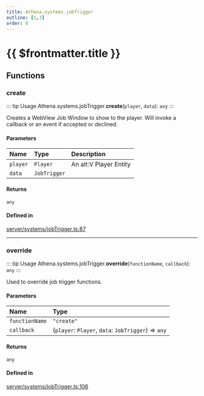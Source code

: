 ```yaml
---
title: Athena.systems.jobTrigger
outline: [1,3]
order: 0
---
```


# {{ $frontmatter.title }}


## Functions

### create

::: tip Usage
Athena.systems.jobTrigger.**create**(`player`, `data`): `any`
:::

Creates a WebView Job Window to show to the player.
Will invoke a callback or an event if accepted or declined.

#### Parameters

| Name | Type | Description |
| :------ | :------ | :------ |
| `player` | `Player` | An alt:V Player Entity |
| `data` | `JobTrigger` |  |

#### Returns

`any`

#### Defined in

[server/systems/jobTrigger.ts:87](https://github.com/Stuyk/altv-athena/blob/76e36de/src/core/server/systems/jobTrigger.ts#L87)

___

### override

::: tip Usage
Athena.systems.jobTrigger.**override**(`functionName`, `callback`): `any`
:::

Used to override job trigger functions.

#### Parameters

| Name | Type |
| :------ | :------ |
| `functionName` | ``"create"`` |
| `callback` | (`player`: `Player`, `data`: `JobTrigger`) => `any` |

#### Returns

`any`

#### Defined in

[server/systems/jobTrigger.ts:106](https://github.com/Stuyk/altv-athena/blob/76e36de/src/core/server/systems/jobTrigger.ts#L106)

